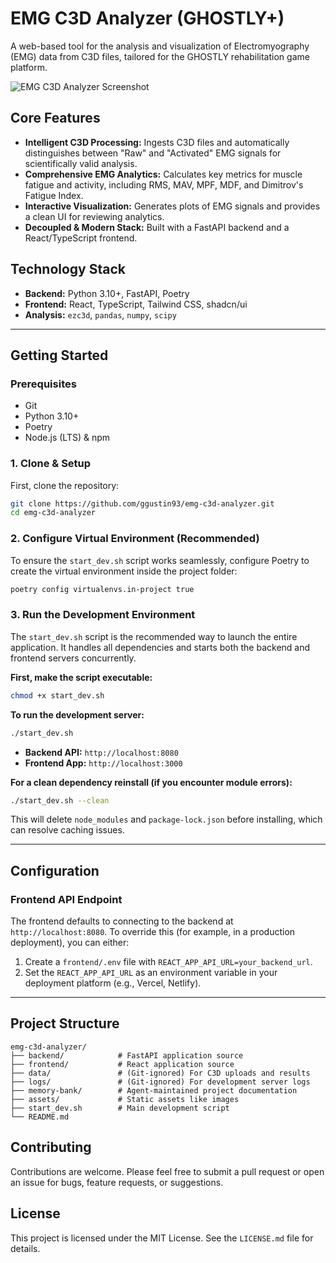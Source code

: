 # EMG C3D Analyzer (GHOSTLY+)

A web-based tool for the analysis and visualization of Electromyography (EMG) data from C3D files, tailored for the GHOSTLY rehabilitation game platform.

![EMG C3D Analyzer Screenshot](assets/screenshot-2.png)

## Core Features

*   **Intelligent C3D Processing:** Ingests C3D files and automatically distinguishes between "Raw" and "Activated" EMG signals for scientifically valid analysis.
*   **Comprehensive EMG Analytics:** Calculates key metrics for muscle fatigue and activity, including RMS, MAV, MPF, MDF, and Dimitrov's Fatigue Index.
*   **Interactive Visualization:** Generates plots of EMG signals and provides a clean UI for reviewing analytics.
*   **Decoupled & Modern Stack:** Built with a FastAPI backend and a React/TypeScript frontend.

## Technology Stack

*   **Backend:** Python 3.10+, FastAPI, Poetry
*   **Frontend:** React, TypeScript, Tailwind CSS, shadcn/ui
*   **Analysis:** `ezc3d`, `pandas`, `numpy`, `scipy`

---

## Getting Started

### Prerequisites

*   Git
*   Python 3.10+
*   Poetry
*   Node.js (LTS) & npm

### 1. Clone & Setup

First, clone the repository:
```bash
git clone https://github.com/ggustin93/emg-c3d-analyzer.git
cd emg-c3d-analyzer
```
### 2. Configure Virtual Environment (Recommended)

To ensure the `start_dev.sh` script works seamlessly, configure Poetry to create the virtual environment inside the project folder:
```bash
poetry config virtualenvs.in-project true
```

### 3. Run the Development Environment

The `start_dev.sh` script is the recommended way to launch the entire application. It handles all dependencies and starts both the backend and frontend servers concurrently.

**First, make the script executable:**
```bash
chmod +x start_dev.sh
```

**To run the development server:**
```bash
./start_dev.sh
```
*   **Backend API:** `http://localhost:8080`
*   **Frontend App:** `http://localhost:3000`

**For a clean dependency reinstall (if you encounter module errors):**
```bash
./start_dev.sh --clean
```
This will delete `node_modules` and `package-lock.json` before installing, which can resolve caching issues.

---

## Configuration

### Frontend API Endpoint

The frontend defaults to connecting to the backend at `http://localhost:8080`. To override this (for example, in a production deployment), you can either:

1.  Create a `frontend/.env` file with `REACT_APP_API_URL=your_backend_url`.
2.  Set the `REACT_APP_API_URL` as an environment variable in your deployment platform (e.g., Vercel, Netlify).

---

## Project Structure

```
emg-c3d-analyzer/
├── backend/            # FastAPI application source
├── frontend/           # React application source
├── data/               # (Git-ignored) For C3D uploads and results
├── logs/               # (Git-ignored) For development server logs
├── memory-bank/        # Agent-maintained project documentation
├── assets/             # Static assets like images
├── start_dev.sh        # Main development script
└── README.md
```

## Contributing

Contributions are welcome. Please feel free to submit a pull request or open an issue for bugs, feature requests, or suggestions.

## License

This project is licensed under the MIT License. See the `LICENSE.md` file for details.